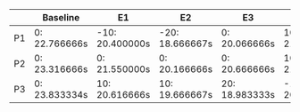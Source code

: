|     | Baseline      | E1              | E2              | E3             | E4              | E5              |
| --- | ------------- | --------------- | --------------- | -------------- | --------------- | --------------- |
| P1  | 0: 22.766666s | -10: 20.400000s | -20: 18.666667s | 0: 20.066666s  | 10: 21.350000s  | -20: 22.633333s |
| P2  | 0: 23.316666s | 0: 21.550000s   | 0: 20.166666s   | 0: 20.666666s  | 10: 21.700000s  | -20: 21.566667s |
| P3  | 0: 23.833334s | 10: 20.616666s  | 10: 19.666667s  | 20: 18.983333s | -10: 20.700000s | -20: 20.233334s |
